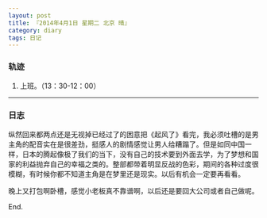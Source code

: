 ```yaml
---
layout: post
title: 『2014年4月1日 星期二 北京 晴』
category: diary
tags: 日记
---
```


### **轨迹**

1. 上班。（13：30-12：00）

- - -

### **日志**

纵然回来都两点还是无视掉已经过了的困意把《起风了》看完，我必须吐槽的是男主角的配音实在是很差劲，挺感人的剧情感觉让男人给糟蹋了。但是如同中国一样，日本的腾起像极了我们的当下，没有自己的技术要到外面去学，为了梦想和国家的利益抛弃自己的幸福之类的。整部都带着明显反战的色彩，期间的各种过度很模糊，有时候你都不知道主角是在梦里还是现实。以后有机会一定要再看看。

晚上又打包啊卧槽，感觉小老板真不靠谱啊，以后还是要回大公司或者自己做呢。

End.